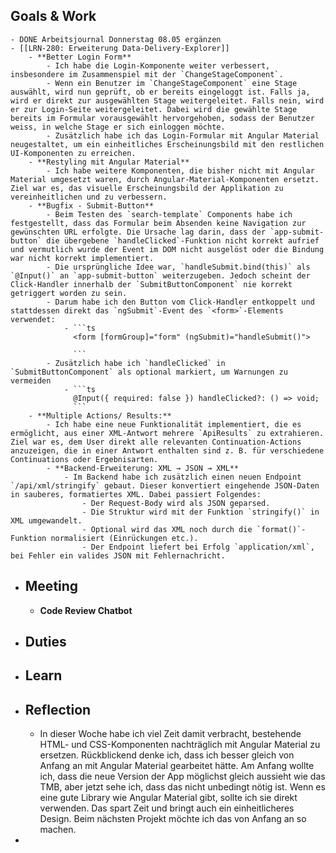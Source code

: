 ## Goals & Work
	- DONE Arbeitsjournal Donnerstag 08.05 ergänzen
	- [[LRN-280: Erweiterung Data-Delivery-Explorer]]
		- **Better Login Form**
			- Ich habe die Login-Komponente weiter verbessert, insbesondere im Zusammenspiel mit der `ChangeStageComponent`.
			- Wenn ein Benutzer im `ChangeStageComponent` eine Stage auswählt, wird nun geprüft, ob er bereits eingeloggt ist. Falls ja, wird er direkt zur ausgewählten Stage weitergeleitet. Falls nein, wird er zur Login-Seite weitergeleitet. Dabei wird die gewählte Stage bereits im Formular vorausgewählt hervorgehoben, sodass der Benutzer weiss, in welche Stage er sich einloggen möchte.
			- Zusätzlich habe ich das Login-Formular mit Angular Material neugestaltet, um ein einheitliches Erscheinungsbild mit den restlichen UI-Komponenten zu erreichen.
		- **Restyling mit Angular Material**
			- Ich habe weitere Komponenten, die bisher nicht mit Angular Material umgesetzt waren, durch Angular-Material-Komponenten ersetzt. Ziel war es, das visuelle Erscheinungsbild der Applikation zu vereinheitlichen und zu verbessern.
		- **Bugfix - Submit-Button**
			- Beim Testen des `search-template` Components habe ich festgestellt, dass das Formular beim Absenden keine Navigation zur gewünschten URL erfolgte. Die Ursache lag darin, dass der `app-submit-button` die übergebene `handleClicked`-Funktion nicht korrekt aufrief und vermutlich wurde der Event im DOM nicht ausgelöst oder die Bindung war nicht korrekt implementiert.
			- Die ursprüngliche Idee war, `handleSubmit.bind(this)` als `@Input()` an `app-submit-button` weiterzugeben. Jedoch scheint der Click-Handler innerhalb der `SubmitButtonComponent` nie korrekt getriggert worden zu sein.
			- Darum habe ich den Button vom Click-Handler entkoppelt und stattdessen direkt das `ngSubmit`-Event des `<form>`-Elements verwendet:
				- ```ts
				  <form [formGroup]="form" (ngSubmit)="handleSubmit()">
				  
				  ```
			- Zusätzlich habe ich `handleClicked` in `SubmitButtonComponent` als optional markiert, um Warnungen zu vermeiden
				- ```ts
				  @Input({ required: false }) handleClicked?: () => void;
				  ```
		- **Multiple Actions/ Results:**
			- Ich habe eine neue Funktionalität implementiert, die es ermöglicht, aus einer XML-Antwort mehrere `ApiResults` zu extrahieren. Ziel war es, dem User direkt alle relevanten Continuation-Actions anzuzeigen, die in einer Antwort enthalten sind z. B. für verschiedene Continuations oder Ergebnisarten.
			- **Backend-Erweiterung: XML → JSON → XML**
				- Im Backend habe ich zusätzlich einen neuen Endpoint `/api/xml/stringify` gebaut. Dieser konvertiert eingehende JSON-Daten in sauberes, formatiertes XML. Dabei passiert Folgendes:
					- Der Request-Body wird als JSON geparsed.
					- Die Struktur wird mit der Funktion `stringify()` in XML umgewandelt.
					- Optional wird das XML noch durch die `format()`-Funktion normalisiert (Einrückungen etc.).
					- Der Endpoint liefert bei Erfolg `application/xml`, bei Fehler ein valides JSON mit Fehlernachricht.
- ## Meeting
	- **Code Review Chatbot**
- ## Duties
- ## Learn
- ## Reflection
	- In dieser Woche habe ich viel Zeit damit verbracht, bestehende HTML- und CSS-Komponenten nachträglich mit Angular Material zu ersetzen. Rückblickend denke ich, dass ich besser gleich von Anfang an mit Angular Material gearbeitet hätte. Am Anfang wollte ich, dass die neue Version der App möglichst gleich aussieht wie das TMB, aber jetzt sehe ich, dass das nicht unbedingt nötig ist. Wenn es eine gute Library wie Angular Material gibt, sollte ich sie direkt verwenden. Das spart Zeit und bringt auch ein einheitlicheres Design. Beim nächsten Projekt möchte ich das von Anfang an so machen.
-